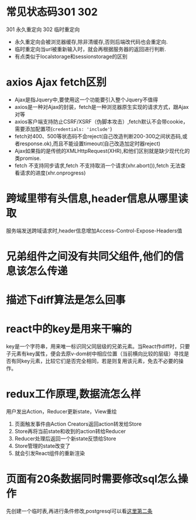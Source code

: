# 常见状态码301 302
301 永久重定向
302 临时重定向
* 永久重定向会被浏览器缓存,除非清缓存,否则后端改代码也会重定向.
* 临时重定向当url被重新输入时，就会再根据服务器的返回进行判断.
* 有点类似于localstorage和sessionstorage的区别

# axios Ajax fetch区别
* Ajax是指Jquery中,要使用这一个功能要引入整个Jquery不值得
* axios是一种对Ajax的封装，fetch是一种浏览器原生实现的请求方式，跟Ajax对等
* axios客户端支持防止CSRF/XSRF（伪脚本攻击）,fetch默认不会带cookie，需要添加配置项(`credentials: 'include'`)
* fetch对400、500等状态码不会reject(自己改造判断200-300之间状态码,或者response.ok),而且不能设置timeout(自己改造加定时器reject)
* Ajax如果指的是传统的XMLHttpRequest(XHR),和他们区别就是缺少现代化的类promise.
* fetch 不支持同步请求,fetch 不支持取消一个请求(xhr.abort()),fetch 无法查看请求的进度(xhr.onprogress)

# 跨域里带有头信息,header信息从哪里读取
服务端发送跨域请求时,header信息增加Access-Control-Expose-Headers值

# 兄弟组件之间没有共同父组件,他们的信息该怎么传递

# 描述下diff算法是怎么回事

# react中的key是用来干嘛的
key是一个字符串，用来唯一标识同父同层级的兄弟元素。当React作diff时，只要子元素有key属性，便会去原v-dom树中相应位置（当前横向比较的层级）寻找是否有同key元素，比较它们是否完全相同，若是则复用该元素，免去不必要的操作。

# redux工作原理,数据流怎么样
用户发出Action，Reducer更新state，View重绘
1. 页面触发事件由Action Creators返回action转发给Store 
2. Store再将当前state和收到的action转给Reducer 
3. Reducer处理后返回一个新state反馈给Store 
4. Store管理的state改变了
5. 就会引发React组件的重新渲染

# 页面有20条数据同时需要修改sql怎么操作
先创建一个临时表,再进行条件修改,postgresql可以看[这里第二条](https://github.com/Linbubin/share/tree/master/postgresql)